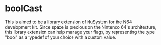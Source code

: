 # boolCast
This is aimed to be a library extension of NuSystem for the N64 development kit. Since space is precious on the Nintendo 64's architecture, this library extension can help manage your flags, by representing the type "bool" as a typedef of your choice with a custom value.
